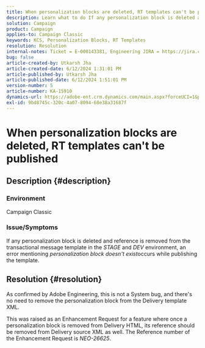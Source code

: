 ```yaml
---
title: When personalization blocks are deleted, RT templates can't be published
description: Learn what to do If any personalization block is deleted and reference is removed from the transactional message template in the STAGE and DEV environment.
solution: Campaign
product: Campaign
applies-to: Campaign Classic
keywords: KCS, Personalization Blocks, RT Templates
resolution: Resolution
internal-notes: Ticket = E-000143381, Engineering JIRA = https://jira.corp.adobe.com/browse/NEO-26451 , Enhancement = https://jira.corp.adobe.com/browse/NEO-26451
bug: false
article-created-by: Utkarsh Jha
article-created-date: 6/12/2024 1:31:01 PM
article-published-by: Utkarsh Jha
article-published-date: 6/12/2024 1:51:01 PM
version-number: 5
article-number: KA-15910
dynamics-url: https://adobe-ent.crm.dynamics.com/main.aspx?forceUCI=1&pagetype=entityrecord&etn=knowledgearticle&id=22d02900-c028-ef11-840a-00224808decd
exl-id: 9bd8745c-320c-4a07-8094-60e38a31687f
---
```

# When personalization blocks are deleted, RT templates can't be published

## Description {#description}


### <b>Environment</b>

Campaign Classic



### <b>Issue/Symptoms</b>

If any personalization block is deleted and reference is removed from the transactional message template in the *STAGE* and *DEV* environment, an error mentioning *personalization block doesn't exist*occurs while publishing the template.


## Resolution {#resolution}


As confirmed by Adobe Engineering, this is not a System bug, and there's no need to remove the personalization block from the Delivery template XML.

This was raised as an Enhancement Request for a feature where once a personalization block is removed from Delivery HTML, its reference should be removed from Delivery source XML as well. The Reference number of the Enhancement Request is *NEO-26625*.
